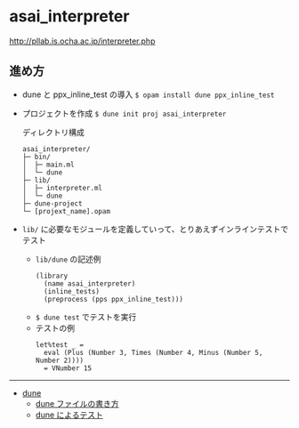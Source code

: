 # asai_interpreter

http://pllab.is.ocha.ac.jp/interpreter.php

## 進め方

- dune と ppx_inline_test の導入 
  `$ opam install dune ppx_inline_test`
- プロジェクトを作成
  `$ dune init proj asai_interpreter`

  ディレクトリ構成
  ```
  asai_interpreter/
  ├─ bin/
  │  ├─ main.ml
  │  └─ dune
  ├─ lib/
  │  ├─ interpreter.ml
  │  └─ dune
  ├─ dune-project
  └─ [projext_name].opam
  ```
- `lib/` に必要なモジュールを定義していって、とりあえずインラインテストでテスト
  - `lib/dune` の記述例
    ```
    (library
      (name asai_interpreter)
      (inline_tests)
      (preprocess (pps ppx_inline_test)))
    ```
  - `$ dune test` でテストを実行
  - テストの例
    ```
    let%test _ = 
      eval (Plus (Number 3, Times (Number 4, Minus (Number 5, Number 2))))
      = VNumber 15
    ```
---

- [dune](https://dune.readthedocs.io/en/stable/index.html)
  - [dune ファイルの書き方](https://dune.readthedocs.io/en/stable/reference/dune/index.html)
  - [dune によるテスト](https://dune.readthedocs.io/en/stable/tests.html)
